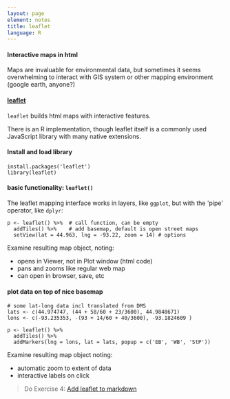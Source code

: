 ```yaml
---
layout: page
element: notes
title: leaflet
language: R
---
```


#### Interactive maps in html

Maps are invaluable for environmental data, but sometimes it
seems overwhelming to interact with GIS system or other mapping
environment (google earth, anyone?)

#### [leaflet](https://rstudio.github.io/leaflet/)

`leaflet` builds html maps with interactive features.

There is an R implementation, though leaflet itself is a
commonly used JavaScript library with many native extensions.

#### Install and load library
```
install.packages('leaflet')
library(leaflet)

```

#### basic functionality: `leaflet()`
The leaflet mapping interface works in layers, like `ggplot`, but
with the 'pipe' operator, like `dplyr`:

```
p <- leaflet() %>% 	# call function, can be empty
  addTiles() %>% 	# add basemap, default is open street maps
  setView(lat = 44.963, lng = -93.22, zoom = 14) # options
```

Examine resulting map object, noting:

* opens in Viewer, not in Plot window (html code)
* pans and zooms like regular web map
* can open in browser, save, etc


#### plot data on top of nice basemap
```
# some lat-long data incl translated from DMS
lats <- c(44.974747, (44 + 58/60 + 23/3600), 44.9848671)
lons <- c(-93.235353, -(93 + 14/60 + 40/3600), -93.1824609 ) 

p <- leaflet() %>% 
  addTiles() %>% 
  addMarkers(lng = lons, lat = lats, popup = c('EB', 'WB', 'StP'))

```

Examine resulting map object noting:

* automatic zoom to extent of data
* interactive labels on click

> Do Exercise 4: [Add leaflet to markdown]({{site.baseurl}}/exercises/Leaflet-R)

